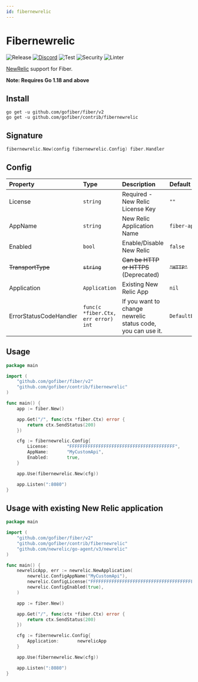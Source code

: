 ```yaml
---
id: fibernewrelic
---
```


# Fibernewrelic

![Release](https://img.shields.io/github/v/tag/gofiber/contrib?filter=fibernewrelic*)
[![Discord](https://img.shields.io/discord/704680098577514527?style=flat&label=%F0%9F%92%AC%20discord&color=00ACD7)](https://gofiber.io/discord)
![Test](https://github.com/gofiber/contrib/workflows/Tests/badge.svg)
![Security](https://github.com/gofiber/contrib/workflows/Security/badge.svg)
![Linter](https://github.com/gofiber/contrib/workflows/Linter/badge.svg)

[NewRelic](https://github.com/newrelic/go-agent) support for Fiber.

**Note: Requires Go 1.18 and above**

## Install

```
go get -u github.com/gofiber/fiber/v2
go get -u github.com/gofiber/contrib/fibernewrelic
```

## Signature

```go
fibernewrelic.New(config fibernewrelic.Config) fiber.Handler
```

## Config

| Property          | Type             | Description                            | Default        |
|:------------------|:-----------------|:---------------------------------------|:---------------|
| License           | `string`         | Required - New Relic License Key       | `""`           |
| AppName           | `string`         | New Relic Application Name             | `fiber-api`    |
| Enabled           | `bool`           | Enable/Disable New Relic               | `false`        |
| ~~TransportType~~ | ~~`string`~~     | ~~Can be HTTP or HTTPS~~ (Deprecated)  | ~~`"HTTP"`~~   |
| Application       | `Application`    | Existing New Relic App                 | `nil`          |
| ErrorStatusCodeHandler       | `func(c *fiber.Ctx, err error) int`    | If you want to change newrelic status code, you can use it.                 | `DefaultErrorStatusCodeHandler`          |

## Usage

```go
package main

import (
	"github.com/gofiber/fiber/v2"
	"github.com/gofiber/contrib/fibernewrelic"
)

func main() {
	app := fiber.New()

	app.Get("/", func(ctx *fiber.Ctx) error {
		return ctx.SendStatus(200)
	})

	cfg := fibernewrelic.Config{
		License:       "FFFFFFFFFFFFFFFFFFFFFFFFFFFFFFFFFFFFFFFF",
		AppName:       "MyCustomApi",
		Enabled:       true,
	}

	app.Use(fibernewrelic.New(cfg))

	app.Listen(":8080")
}
```

## Usage with existing New Relic application

```go
package main

import (
	"github.com/gofiber/fiber/v2"
	"github.com/gofiber/contrib/fibernewrelic"
	"github.com/newrelic/go-agent/v3/newrelic"
)

func main() {
	newrelicApp, err := newrelic.NewApplication(
		newrelic.ConfigAppName("MyCustomApi"),
		newrelic.ConfigLicense("FFFFFFFFFFFFFFFFFFFFFFFFFFFFFFFFFFFFFFFF"),
		newrelic.ConfigEnabled(true),
	)

	app := fiber.New()

	app.Get("/", func(ctx *fiber.Ctx) error {
		return ctx.SendStatus(200)
	})

	cfg := fibernewrelic.Config{
		Application:       newrelicApp
	}

	app.Use(fibernewrelic.New(cfg))

	app.Listen(":8080")
}
```
